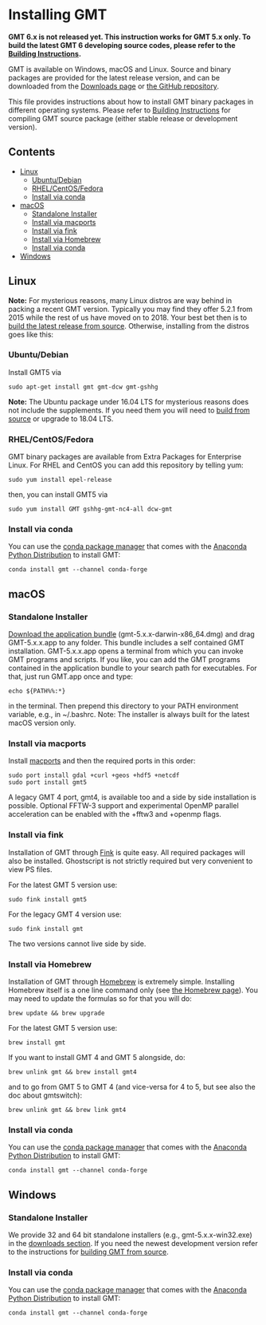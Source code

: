 # Installing GMT

**GMT 6.x is not released yet. This instruction works for GMT 5.x only.
To build the latest GMT 6 developing source codes, please refer to the
[Building Instructions](BUILDING.md).**

GMT is available on Windows, macOS and Linux.
Source and binary packages are provided for the latest release version,
and can be downloaded from the [Downloads page](http://gmt.soest.hawaii.edu/projects/gmt/wiki/Download)
or [the GitHub repository](https://github.com/GenericMappingTools/gmt/).

This file provides instructions about how to install GMT binary packages in
different operating systems. Please refer to [Building Instructions](BUILDING.md)
for compiling GMT source package (either stable release or development version).

## Contents

- [Linux](#linux)
  * [Ubuntu/Debian](#ubuntudebian)
  * [RHEL/CentOS/Fedora](#rhelcentosfedora)
  * [Install via conda](#install-via-conda)
- [macOS](#macos)
  * [Standalone Installer](#standalone-installer)
  * [Install via macports](#install-via-macports)
  * [Install via fink](#install-via-fink)
  * [Install via Homebrew](#install-via-homebrew)
  * [Install via conda](#install-via-conda-1)
- [Windows](#windows)

## Linux

**Note:** For mysterious reasons, many Linux distros are way behind in packing
a recent GMT version. Typically you may find they offer 5.2.1 from 2015 while
the rest of us have moved on to 2018. Your best bet then is to
[build the latest release from source](BUILDING.md).
Otherwise, installing from the distros goes like this:

### Ubuntu/Debian

Install GMT5 via

    sudo apt-get install gmt gmt-dcw gmt-gshhg

**Note:** The Ubuntu package under 16.04 LTS for mysterious reasons does not
include the supplements. If you need them you will need to
[build from source](BUILDING.md) or upgrade to 18.04 LTS.

### RHEL/CentOS/Fedora

GMT binary packages are available from Extra Packages for Enterprise Linux.
For RHEL and CentOS you can add this repository by telling yum:

    sudo yum install epel-release

then, you can install GMT5 via

    sudo yum install GMT gshhg-gmt-nc4-all dcw-gmt

### Install via conda

You can use the [conda package manager](https://conda.io/) that comes with the
[Anaconda Python Distribution](https://www.anaconda.com/distribution/) to install GMT:

    conda install gmt --channel conda-forge

## macOS

### Standalone Installer

[Download the application bundle](http://gmt.soest.hawaii.edu/projects/gmt/wiki/Download) (gmt-5.x.x-darwin-x86_64.dmg)
and drag GMT-5.x.x.app to any folder. This bundle includes a self contained GMT installation.
GMT-5.x.x.app opens a terminal from which you can invoke GMT programs and scripts.
If you like, you can add the GMT programs contained in the application bundle to
your search path for executables. For that, just run GMT.app once and type:

    echo ${PATH%%:*}

in the terminal. Then prepend this directory to your PATH environment variable,
e.g., in ~/.bashrc. Note: The installer is always built for the latest macOS version only.

### Install via macports

Install [macports](https://www.macports.org/) and then the required ports in this order:

    sudo port install gdal +curl +geos +hdf5 +netcdf
    sudo port install gmt5

A legacy GMT 4 port, gmt4, is available too and a side by side installation is possible.
Optional FFTW-3 support and experimental OpenMP parallel acceleration can be
enabled with the +fftw3 and +openmp flags.

### Install via fink

Installation of GMT through [Fink](http://www.finkproject.org/) is quite easy.
All required packages will also be installed. Ghostscript is not strictly
required but very convenient to view PS files.

For the latest GMT 5 version use:

    sudo fink install gmt5

For the legacy GMT 4 version use:

    sudo fink install gmt

The two versions cannot live side by side.

### Install via Homebrew

Installation of GMT through [Homebrew](https://brew.sh/) is extremely simple.
Installing Homebrew itself is a one line command only (see [the Homebrew page](https://brew.sh/)).
You may need to update the formulas so for that you will do:

    brew update && brew upgrade

For the latest GMT 5 version use:

    brew install gmt

If you want to install GMT 4 and GMT 5 alongside, do:

    brew unlink gmt && brew install gmt4

and to go from GMT 5 to GMT 4 (and vice-versa for 4 to 5, but see also the doc about gmtswitch):

    brew unlink gmt && brew link gmt4

### Install via conda

You can use the [conda package manager](https://conda.io/) that comes with the
[Anaconda Python Distribution](https://www.anaconda.com/distribution/) to install GMT:

    conda install gmt --channel conda-forge

## Windows

### Standalone Installer

We provide 32 and 64 bit standalone installers (e.g., gmt-5.x.x-win32.exe)
in the [downloads section](http://gmt.soest.hawaii.edu/projects/gmt/wiki/Download).
If you need the newest development version refer to the instructions for
[building GMT from source](BUILDING.md).

### Install via conda

You can use the [conda package manager](https://conda.io/) that comes with the
[Anaconda Python Distribution](https://www.anaconda.com/distribution/) to install GMT:

    conda install gmt --channel conda-forge
